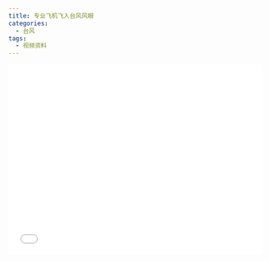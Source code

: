 ```yaml
---
title: 专业飞机飞入台风风眼
categories:
  - 台风
tags:
  - 视频资料
---
```


<div style="position:relative; padding-bottom:75%; width:100%; height:0">
    <iframe src="//player.bilibili.com/player.html?aid=51559832&bvid=BV1r4411i7LB&cid=90250667&page=1" scrolling="no" border="0" frameborder="no" framespacing="0" allowfullscreen="true" style="position:absolute; height: 100%; width: 100%;"></iframe>
</div>